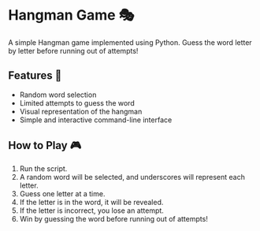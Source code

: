# Hangman Game 🎭   
                                    
A simple Hangman game implemented using Python. Guess the word letter by letter before running out of attempts!  
   
## Features 🚀 
- Random word selection 
- Limited attempts to guess the word 
- Visual representation of the hangman
- Simple and interactive command-line interface
 
## How to Play 🎮
1. Run the script.
2. A random word will be selected, and underscores will represent each letter.
3. Guess one letter at a time.
4. If the letter is in the word, it will be revealed.
5. If the letter is incorrect, you lose an attempt.
6. Win by guessing the word before running out of attempts!

